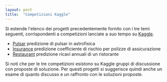 ```yaml
---
layout: post
title:  "Competizioni Kaggle"
---
```


Si estende l'elenco dei progetti precedentemente fornito con i tre temi seguenti, corrispondenti a competizioni lanciate a suo tempo su [Kaggle](https://www.kaggle.com). 

* [Pulsar](https://www.kaggle.com/pavanraj159/predicting-a-pulsar-star) predizione di pulsar in astrofisica
* [Insurance](https://www.kaggle.com/c/prudential-life-insurance-assessment) predizione coefficiente di rischio per polizze di assicurazione
* [Restaurant](https://www.kaggle.com/c/restaurant-revenue-prediction) predizione ricavi annuali di un ristorante

Si noti che per le tre competizioni esistono su Kaggle gruppi di discussione con proposte di soluzione. Per questi progetti si suggerisce quindi anche un esame di quanto discusso e un raffronto con le soluzioni proposte.
